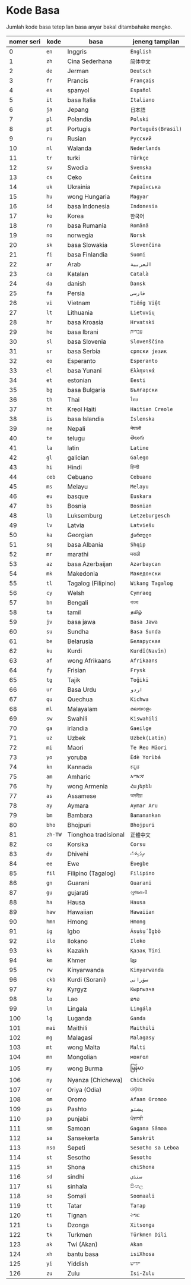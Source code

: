 # Kode Basa

Jumlah kode basa tetep lan basa anyar bakal ditambahake mengko.

| nomer seri | kode | basa | jeneng tampilan |
| - | - | - | - |
| 0 | `en` | Inggris | `English` |
| 1 | `zh` | Cina Sederhana | `简体中文` |
| 2 | `de` | Jerman | `Deutsch` |
| 3 | `fr` | Prancis | `Français` |
| 4 | `es` | spanyol | `Español` |
| 5 | `it` | basa Italia | `Italiano` |
| 6 | `ja` | Jepang | `日本語` |
| 7 | `pl` | Polandia | `Polski` |
| 8 | `pt` | Portugis | `Português(Brasil)` |
| 9 | `ru` | Rusian | `Русский` |
| 10 | `nl` | Walanda | `Nederlands` |
| 11 | `tr` | turki | `Türkçe` |
| 12 | `sv` | Swedia | `Svenska` |
| 13 | `cs` | Ceko | `Čeština` |
| 14 | `uk` | Ukrainia | `Українська` |
| 15 | `hu` | wong Hungaria | `Magyar` |
| 16 | `id` | basa Indonesia | `Indonesia` |
| 17 | `ko` | Korea | `한국어` |
| 18 | `ro` | basa Rumania | `Română` |
| 19 | `no` | norwegia | `Norsk` |
| 20 | `sk` | basa Slowakia | `Slovenčina` |
| 21 | `fi` | basa Finlandia | `Suomi` |
| 22 | `ar` | Arab | `العربية` |
| 23 | `ca` | Katalan | `Català` |
| 24 | `da` | danish | `Dansk` |
| 25 | `fa` | Persia | `فارسی` |
| 26 | `vi` | Vietnam | `Tiếng Việt` |
| 27 | `lt` | Lithuania | `Lietuvių` |
| 28 | `hr` | basa Kroasia | `Hrvatski` |
| 29 | `he` | basa Ibrani | `עברית` |
| 30 | `sl` | basa Slovenia | `Slovenščina` |
| 31 | `sr` | basa Serbia | `српски језик` |
| 32 | `eo` | Esperanto | `Esperanto` |
| 33 | `el` | basa Yunani | `Ελληνικά` |
| 34 | `et` | estonian | `Eesti` |
| 35 | `bg` | basa Bulgaria | `Български` |
| 36 | `th` | Thai | `ไทย` |
| 37 | `ht` | Kreol Haiti | `Haitian Creole` |
| 38 | `is` | basa Islandia | `Íslenska` |
| 39 | `ne` | Nepali | `नेपाली` |
| 40 | `te` | telugu | `తెలుగు` |
| 41 | `la` | latin | `Latine` |
| 42 | `gl` | galician | `Galego` |
| 43 | `hi` | Hindi | `हिन्दी` |
| 44 | `ceb` | Cebuano | `Cebuano` |
| 45 | `ms` | Melayu | `Melayu` |
| 46 | `eu` | basque | `Euskara` |
| 47 | `bs` | Bosnia | `Bosnian` |
| 48 | `lb` | Luksemburg | `Letzeburgesch` |
| 49 | `lv` | Latvia | `Latviešu` |
| 50 | `ka` | Georgian | `ქართული` |
| 51 | `sq` | basa Albania | `Shqip` |
| 52 | `mr` | marathi | `मराठी` |
| 53 | `az` | basa Azerbaijan | `Azərbaycan` |
| 54 | `mk` | Makedonia | `Македонски` |
| 55 | `tl` | Tagalog (Filipino) | `Wikang Tagalog` |
| 56 | `cy` | Welsh | `Cymraeg` |
| 57 | `bn` | Bengali | `বাংলা` |
| 58 | `ta` | tamil | `தமிழ்` |
| 59 | `jv` | basa jawa | `Basa Jawa` |
| 60 | `su` | Sundha | `Basa Sunda` |
| 61 | `be` | Belarusia | `Беларуская` |
| 62 | `ku` | Kurdi | `Kurdî(Navîn)` |
| 63 | `af` | wong Afrikaans | `Afrikaans` |
| 64 | `fy` | Frisian | `Frysk` |
| 65 | `tg` | Tajik | `Toğikī` |
| 66 | `ur` | Basa Urdu | `اردو` |
| 67 | `qu` | Quechua | `Kichwa` |
| 68 | `ml` | Malayalam | `മലയാളം` |
| 69 | `sw` | Swahili | `Kiswahili` |
| 70 | `ga` | irlandia | `Gaeilge` |
| 71 | `uz` | Uzbek | `Uzbek(Latin)` |
| 72 | `mi` | Maori | `Te Reo Māori` |
| 73 | `yo` | yoruba | `Èdè Yorùbá` |
| 74 | `kn` | Kannada | `ಕನ್ನಡ` |
| 75 | `am` | Amharic | `አማርኛ` |
| 76 | `hy` | wong Armenia | `Հայերեն` |
| 77 | `as` | Assamese | `অসমীয়া` |
| 78 | `ay` | Aymara | `Aymar Aru` |
| 79 | `bm` | Bambara | `Bamanankan` |
| 80 | `bho` | Bhojpuri | `Bhojpuri` |
| 81 | `zh-TW` | Tionghoa tradisional | `正體中文` |
| 82 | `co` | Korsika | `Corsu` |
| 83 | `dv` | Dhivehi | `ދިވެހިބަސް` |
| 84 | `ee` | Ewe | `Eʋegbe` |
| 85 | `fil` | Filipino (Tagalog) | `Filipino` |
| 86 | `gn` | Guarani | `Guarani` |
| 87 | `gu` | gujarati | `ગુજરાતી` |
| 88 | `ha` | Hausa | `Hausa` |
| 89 | `haw` | Hawaiian | `Hawaiian` |
| 90 | `hmn` | Hmong | `Hmong` |
| 91 | `ig` | Igbo | `Ásụ̀sụ́ Ìgbò` |
| 92 | `ilo` | Ilokano | `Iloko` |
| 93 | `kk` | Kazakh | `Қазақ Тілі` |
| 94 | `km` | Khmer | `ខ្មែរ` |
| 95 | `rw` | Kinyarwanda | `Kinyarwanda` |
| 96 | `ckb` | Kurdi (Sorani) | `سۆرانی` |
| 97 | `ky` | Kyrgyz | `Кыргызча` |
| 98 | `lo` | Lao | `ລາວ` |
| 99 | `ln` | Lingala | `Lingála` |
| 100 | `lg` | Luganda | `Ganda` |
| 101 | `mai` | Maithili | `Maithili` |
| 102 | `mg` | Malagasi | `Malagasy` |
| 103 | `mt` | wong Malta | `Malti` |
| 104 | `mn` | Mongolian | `монгол` |
| 105 | `my` | wong Burma | `မြန်မာ` |
| 106 | `ny` | Nyanza (Chichewa) | `ChiCheŵa` |
| 107 | `or` | Oriya (Odia) | `ଓଡ଼ିଆ` |
| 108 | `om` | Oromo | `Afaan Oromoo` |
| 109 | `ps` | Pashto | `پښتو` |
| 110 | `pa` | punjabi | `ਪੰਜਾਬੀ` |
| 111 | `sm` | Samoan | `Gagana Sāmoa` |
| 112 | `sa` | Sansekerta | `Sanskrit` |
| 113 | `nso` | Sepeti | `Sesotho sa Leboa` |
| 114 | `st` | Sesotho | `Sesotho` |
| 115 | `sn` | Shona | `chiShona` |
| 116 | `sd` | sindhi | `سنڌي` |
| 117 | `si` | sinhala | `සිංහල` |
| 118 | `so` | Somali | `Soomaali` |
| 119 | `tt` | Tatar | `Татар` |
| 120 | `ti` | Tignan | `ትግር` |
| 121 | `ts` | Dzonga | `Xitsonga` |
| 122 | `tk` | Turkmen | `Türkmen Dili` |
| 123 | `ak` | Twi (Akan) | `Akan` |
| 124 | `xh` | bantu basa | `isiXhosa` |
| 125 | `yi` | Yiddish | `ייִדיש` |
| 126 | `zu` | Zulu | `Isi-Zulu` |